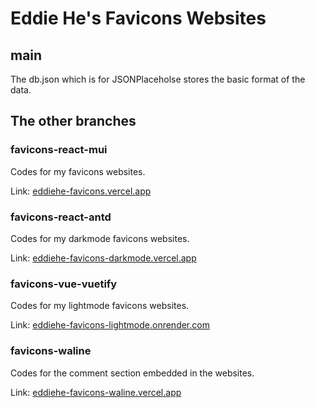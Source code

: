 # Eddie He's Favicons Websites

## main

The db.json which is for JSONPlaceholse stores the basic format of the data.

## The other branches

### favicons-react-mui

Codes for my favicons websites.

Link: [eddiehe-favicons.vercel.app](https://eddiehe-favicons.vercel.app)

### favicons-react-antd

Codes for my darkmode favicons websites.

Link: [eddiehe-favicons-darkmode.vercel.app](https://eddiehe-favicons-darkmode.vercel.app)

### favicons-vue-vuetify

Codes for my lightmode favicons websites.

Link: [eddiehe-favicons-lightmode.onrender.com](https://eddiehe-favicons-lightmode.onrender.com)

### favicons-waline

Codes for the comment section embedded in the websites.

Link: [eddiehe-favicons-waline.vercel.app](https://eddiehe-favicons-waline.vercel.app)
